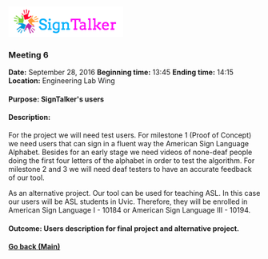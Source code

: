 ![Alt text](images/signtalkerlogo.png)

### Meeting 6

  __Date:__ September 28, 2016
  __Beginning time:__ 13:45
  __Ending time:__ 14:15
  __Location:__ Engineering Lab Wing

#### Purpose: SignTalker's users
#### Description: 

For the project we will need test users. For milestone 1 (Proof of Concept) we need users that can sign in a fluent way the American Sign Language Alphabet. Besides for an early stage we need videos of none-deaf people doing the first four letters of the alphabet in order to test the algorithm. For milestone 2 and 3 we will need deaf testers to have an accurate feedback of our tool.

As an alternative project. Our tool can be used for teaching ASL. In this case our users will be ASL students in Uvic. Therefore, they will be enrolled in American Sign Language I - 10184 or American Sign Language III - 10194. 

#### Outcome: Users description for final project and alternative project.

#### [Go back (Main)](https://github.com/TaniaFerman/SignTalker)


